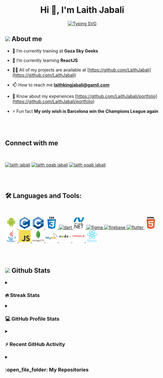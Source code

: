 <h1 align="center">Hi 👋, I'm Laith Jabali</h1>
<p align="center"><a href="https://git.io/typing-svg"><img src="https://readme-typing-svg.demolab.com?font=Fira+Code&pause=1000&color=FFD700&center=true&vCenter=true&width=447&height=60&lines=Fresh+Computer+Engineer;Fond+of+Front-End+development" alt="Typing SVG" /></a>
  </p>
  
  ## <picture><img src = "https://github.com/7oSkaaa/7oSkaaa/blob/main/Images/about_me.gif?raw=true" width = 50px></picture>   About me

  
- 🔭 I’m currently training at **Gaza Sky Geeks**

- 🌱 I’m currently learning **ReactJS**

- 👨‍💻 All of my projects are available at [https://github.com/LaithJabali](https://github.com/LaithJabali)

- 📫 How to reach me **laithkingjabali@gamil.com**

- 📄 Know about my experiences [https://github.com/LaithJabali/portfolio](https://github.com/LaithJabali/portfolio)

- ⚡ Fun fact **My only wish is Barcelona win the Champions League again**
 
 <br><br>
 
 ##    Connect with me
<br>
<p align="left">
<a href="https://linkedin.com/in/laith jabali" target="blank"><img align="center" src="https://raw.githubusercontent.com/rahuldkjain/github-profile-readme-generator/master/src/images/icons/Social/linked-in-alt.svg" alt="laith jabali" height="30" width="40" /></a>
<a href="https://fb.com/laith oqab jabali" target="blank"><img align="center" src="https://raw.githubusercontent.com/rahuldkjain/github-profile-readme-generator/master/src/images/icons/Social/facebook.svg" alt="laith oqab jabali" height="30" width="40" /></a>
<a href="https://instagram.com/laith oqab jabali" target="blank"><img align="center" src="https://raw.githubusercontent.com/rahuldkjain/github-profile-readme-generator/master/src/images/icons/Social/instagram.svg" alt="laith oqab jabali" height="30" width="40" /></a>
</p>
 
<br><br>
 
 ## 🛠️ Languages and Tools:
<br>
  
<p align="left"> <a href="https://developer.android.com" target="_blank" rel="noreferrer"> <img src="https://raw.githubusercontent.com/devicons/devicon/master/icons/android/android-original-wordmark.svg" alt="android" width="40" height="40"/> </a> <a href="https://www.cprogramming.com/" target="_blank" rel="noreferrer"> <img src="https://raw.githubusercontent.com/devicons/devicon/master/icons/c/c-original.svg" alt="c" width="40" height="40"/> </a> <a href="https://www.w3schools.com/cpp/" target="_blank" rel="noreferrer"> <img src="https://raw.githubusercontent.com/devicons/devicon/master/icons/cplusplus/cplusplus-original.svg" alt="cplusplus" width="40" height="40"/> </a> <a href="https://www.w3schools.com/css/" target="_blank" rel="noreferrer"> <img src="https://raw.githubusercontent.com/devicons/devicon/master/icons/css3/css3-original-wordmark.svg" alt="css3" width="40" height="40"/> </a> <a href="https://dart.dev" target="_blank" rel="noreferrer"> <img src="https://www.vectorlogo.zone/logos/dartlang/dartlang-icon.svg" alt="dart" width="40" height="40"/> </a> <a href="https://dotnet.microsoft.com/" target="_blank" rel="noreferrer"> <img src="https://raw.githubusercontent.com/devicons/devicon/master/icons/dot-net/dot-net-original-wordmark.svg" alt="dotnet" width="40" height="40"/> </a> <a href="https://www.figma.com/" target="_blank" rel="noreferrer"> <img src="https://www.vectorlogo.zone/logos/figma/figma-icon.svg" alt="figma" width="40" height="40"/> </a> <a href="https://firebase.google.com/" target="_blank" rel="noreferrer"> <img src="https://www.vectorlogo.zone/logos/firebase/firebase-icon.svg" alt="firebase" width="40" height="40"/> </a> <a href="https://flutter.dev" target="_blank" rel="noreferrer"> <img src="https://www.vectorlogo.zone/logos/flutterio/flutterio-icon.svg" alt="flutter" width="40" height="40"/> </a> <a href="https://www.w3.org/html/" target="_blank" rel="noreferrer"> <img src="https://raw.githubusercontent.com/devicons/devicon/master/icons/html5/html5-original-wordmark.svg" alt="html5" width="40" height="40"/> </a> <a href="https://www.java.com" target="_blank" rel="noreferrer"> <img src="https://raw.githubusercontent.com/devicons/devicon/master/icons/java/java-original.svg" alt="java" width="40" height="40"/> </a> <a href="https://developer.mozilla.org/en-US/docs/Web/JavaScript" target="_blank" rel="noreferrer"> <img src="https://raw.githubusercontent.com/devicons/devicon/master/icons/javascript/javascript-original.svg" alt="javascript" width="40" height="40"/> </a> <a href="https://www.mongodb.com/" target="_blank" rel="noreferrer"> <img src="https://raw.githubusercontent.com/devicons/devicon/master/icons/mongodb/mongodb-original-wordmark.svg" alt="mongodb" width="40" height="40"/> </a> <a href="https://www.mysql.com/" target="_blank" rel="noreferrer"> <img src="https://raw.githubusercontent.com/devicons/devicon/master/icons/mysql/mysql-original-wordmark.svg" alt="mysql" width="40" height="40"/> </a> <a href="https://nodejs.org" target="_blank" rel="noreferrer"> <img src="https://raw.githubusercontent.com/devicons/devicon/master/icons/nodejs/nodejs-original-wordmark.svg" alt="nodejs" width="40" height="40"/> </a> <a href="https://www.oracle.com/" target="_blank" rel="noreferrer"> <img src="https://raw.githubusercontent.com/devicons/devicon/master/icons/oracle/oracle-original.svg" alt="oracle" width="40" height="40"/> </a> <a href="https://reactjs.org/" target="_blank" rel="noreferrer"> <img src="https://raw.githubusercontent.com/devicons/devicon/master/icons/react/react-original-wordmark.svg" alt="react" width="40" height="40"/> </a> </p>
 

<br><br>

## <picture> <img src = "https://github.com/7oSkaaa/7oSkaaa/blob/main/Images/Statistics.gif?raw=true" width = 50px>  </picture> Github Stats

<details><summary><h3> 🔥 Streak Stats</h3></summary>

----	
  
  <p><img align="center" src="https://github-readme-streak-stats.herokuapp.com/?user=laithjabali&" alt="laithjabali" /></p>

</details>

<details><summary><h3>💻 GitHub Profile Stats</h3></summary>

----
	
<p align="center">
    <a href="https://github.com/anuraghazra/github-readme-stats">
	    <img alt="7oSkaaa's Github Stats" src="https://github-readme-stats.vercel.app/api?username=LaithJabali&show_icons=true&count_private=true&locale=en&theme=tokyonight&layout=compact" height="230px"/></a>
	  <img src="https://github-readme-stats.vercel.app/api/top-langs?username=LaithJabali&langs_count=10&show_icons=true&locale=en&theme=tokyonight" alt="LaithJabali" height="230px"/>
<br/>

  <b>Note:</b> Top languages don't reflect my experience or skill level, it just a metric of the languages my public code.
  </p>
</details>

  <details><summary><h3>⚡ Recent GitHub Activity</h3></summary>

----
	
[![LaithJabali github activity graph](https://github-readme-activity-graph.cyclic.app/graph?username=LaithJabali&theme=github	)](https://github.com/LaithJabali/github-readme-activity-graph)

 
</details>
  
<details><summary><h3> :open_file_folder: My Repositories </h3></summary>

----
	
<div>
  <p align="center">
     <a href="https://github.com/AshrafHamayel/graduate_proj">
      		<img src="https://github-readme-stats.vercel.app/api/pin/?username=AshrafHamayel&repo=graduate_proj&theme=tokyonight" alt="GitHub Stats" />
    	</a>
     <a href="https://github.com/AshrafHamayel/backend-gradProject">
      		<img src="https://github-readme-stats.vercel.app/api/pin/?username=AshrafHamayel&repo=backend-gradProject&theme=tokyonight" alt="GitHub Stats" />
    	</a>
    <a href="https://github.com/LaithJabali/portfolio">
      		<img src="https://github-readme-stats.vercel.app/api/pin/?username=LaithJabali&repo=portfolio&theme=tokyonight" alt="GitHub Stats" />
    	</a>
    <a href="https://github.com/LaithJabali/Workers-WebProj">
      		<img src="https://github-readme-stats.vercel.app/api/pin/?username=LaithJabali&repo=Workers-WebProj&theme=tokyonight" alt="GitHub Stats" />
    	</a>
	<a href="https://github.com/LaithJabali/Workers-WebProj">
      		<img src="https://github-readme-stats.vercel.app/api/pin/?username=LaithJabali&repo=Workers-WebProj&theme=tokyonight" alt="GitHub Stats" />
    	</a>
    	<a href="https://github.com/LaithJabali/Resturant-databaseProj">
      		<img src="https://github-readme-stats.vercel.app/api/pin/?username=LaithJabali&repo=Resturant-databaseProj&theme=tokyonight" alt="GitHub Stats" />
    	</a>
    <a href=" https://github.com/LaithJabali/smart_home">
      		<img src="https://github-readme-stats.vercel.app/api/pin/?username=LaithJabali&repo=smart_home&theme=tokyonight" alt="GitHub Stats" />
    	</a>
    
   
   
  </p>
</div>
</details>
